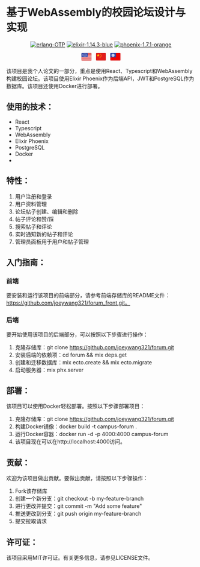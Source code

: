 # **基于WebAssembly的校园论坛设计与实现**

<p align="center">
  <a href="https://www.erlang.org/downloads/25"
    ><img
      src="https://img.shields.io/badge/erlang-OTP%2F25-red"
      alt="erlang-OTP" 
 /></a>
  <a href="https://hexdocs.pm/elixir/1.14/compatibility-and-deprecations.html"
    ><img
      src="https://img.shields.io/badge/elixir-1.14.3-blue"
      alt="elixir-1.14.3-blue"
 /></a>
  <a href="https://www.phoenixframework.org/"
    ><img
      src="https://img.shields.io/badge/phoenix-1.7.1-orange"
      alt="phoenix-1.7.1-orange"
 /></a>
</p>
<p align="center">
  <a href="https://github.com/joeywang321/forum/blob/main/README.md"
    ><img
      height="20"
      src="https://raw.githubusercontent.com/starship/starship/master/media/flag-us.png"
      alt="English"
 /></a>
  &nbsp;
  <a
    href="https://github.com/joeywang321/forum/blob/main/docs/zh-CN/README.md"
    ><img
      height="20"
      src="https://raw.githubusercontent.com/starship/starship/master/media/flag-cn.png"
      alt="简体中文"
 /></a>
  &nbsp;
  <a
    href="https://github.com/joeywang321/forum/blob/main/docs/zh-TW/README.md"
    ><img
      height="20"
      src="https://raw.githubusercontent.com/starship/starship/master/media/flag-tw.png"
      alt="繁體中文"
 /></a>
</p>

该项目是我个人论文的一部分，重点是使用React、Typescript和WebAssembly构建校园论坛。该项目使用Elixir Phoenix作为后端API，JWT和PostgreSQL作为数据库。该项目还使用Docker进行部署。

## **使用的技术：**

- React
- Typescript
- WebAssembly
- Elixir Phoenix
- PostgreSQL
- Docker
- 
## **特性：**

1. 用户注册和登录
2. 用户资料管理
3. 论坛帖子创建、编辑和删除
4. 帖子评论和赞/踩
5. 搜索帖子和评论
6. 实时通知新的帖子和评论
7. 管理员面板用于用户和帖子管理

## **入门指南：**

### **前端**

要安装和运行该项目的前端部分，请参考前端存储库的README文件：https://github.com/joeywang321/forum_front.git。

### **后端**

要开始使用该项目的后端部分，可以按照以下步骤进行操作：

1. 克隆存储库：git clone https://github.com/joeywang321/forum.git
2. 安装后端的依赖项：cd forum && mix deps.get
3. 创建和迁移数据库：mix ecto.create && mix ecto.migrate
4. 启动服务器：mix phx.server

## **部署：**

该项目可以使用Docker轻松部署。按照以下步骤部署项目：

1. 克隆存储库：git clone https://github.com/joeywang321/forum.git
2. 构建Docker镜像：docker build -t campus-forum .
3. 运行Docker容器：docker run -d -p 4000:4000 campus-forum
4. 该项目现在可以在http://localhost:4000访问。

## **贡献：**

欢迎为该项目做出贡献。要做出贡献，请按照以下步骤操作：

1. Fork该存储库
2. 创建一个新分支：git checkout -b my-feature-branch
3. 进行更改并提交：git commit -m "Add some feature"
4. 推送更改到分支：git push origin my-feature-branch
5. 提交拉取请求

## **许可证：**

该项目采用MIT许可证。有关更多信息，请参见LICENSE文件。
